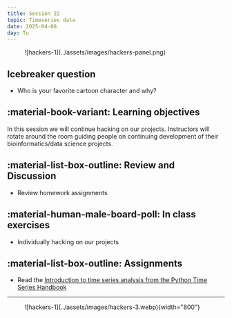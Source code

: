 ```yaml
---
title: Session 22
topic: Timeseries data
date: 2025-04-08
day: Tu
---
```


<figure markdown="span">
  ![hackers-1](../assets/images/hackers-panel.png)
</figure>

## Icebreaker question
* Who is your favorite cartoon character and why?

## :material-book-variant: Learning objectives
In this session we will continue hacking on our projects. Instructors 
will rotate around the room guiding people on continuing development of
their bioinformatics/data science projects.

## :material-list-box-outline: Review and Discussion
- Review homework assignments

## :material-human-male-board-poll: In class exercises
- Individually hacking on our projects

## :material-list-box-outline: Assignments
- Read the [Introduction to time series analysis from the Python Time Series Handbook](https://filippomb.github.io/python-time-series-handbook/notebooks/01/introduction_to_time_series.html) 

---------------------


<figure markdown="span">
  ![hackers-1](../assets/images/hackers-3.webp){width="800"}
</figure>

<!-- Notes
* Show the github 'Preview' tab
-->
